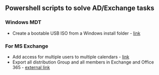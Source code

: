 
## Powershell scripts to solve AD/Exchange tasks
### Windows MDT
- Create a bootable USB ISO from a Windows install folder - [link](create-boot-iso.ps1)
### For MS Exchange
- Add access for multiple users to multiple calendars - [link](add-multiple-users-to-multiple-calendars.ps1)
- Export all distribution Group and all members in Exchange and Office 365 - [external link](https://www.azure365pro.com/how-to-export-all-distribution-group-and-all-members-of-it-exchange-2010/)
